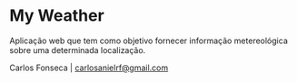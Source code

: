 # My Weather

Aplicação web que tem como objetivo fornecer informação metereológica sobre uma determinada localização.


Carlos Fonseca | carlosanielrf@gmail.com 
